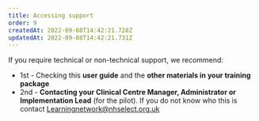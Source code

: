 ```yaml
---
title: Accessing support
order: 9
createdAt: 2022-09-08T14:42:21.728Z
updatedAt: 2022-09-08T14:42:21.731Z
---
```

If you require technical or non-technical support, we recommend:

* 1st - Checking this **user guide** and the **other materials in your training package**
* 2nd - **Contacting your Clinical Centre Manager, Administrator or Implementation Lead** (for the pilot). If you do not know who this is contact [Learningnetwork@nhselect.org.uk](mailto:Learningnetwork@nhselect.org.uk)